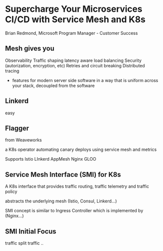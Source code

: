 # Supercharge Your Microservices CI/CD with Service Mesh and K8s

Brian Redmond, Microsoft
Program Manager - Customer Success


## Mesh gives you

Observability
Traffic shaping
latency aware load balancing
Security (autorization, encryption, etc)
Retries and circuit breaking
Distributed tracing

- features for modern server side software in a way that is uniform across your stack, decoupled from the software


## Linkerd

easy

## Flagger

from Weaveworks

a K8s operator automating canary deploys using service mesh and metrics

Supports
Istio
LInkerd
AppMesh
Nginx
GLOO

## Service Mesh Interface (SMI) for K8s

A K8s interface that provides traffic routing, traffic telemetry and traffic policy

abstracts the underlying mesh (Istio, Consul, Linkerd...)

SMI concept is similar to Ingress Controller which is implemented by (Nginx...)


## SMI Initial Focus

traffic split
traffic ..


